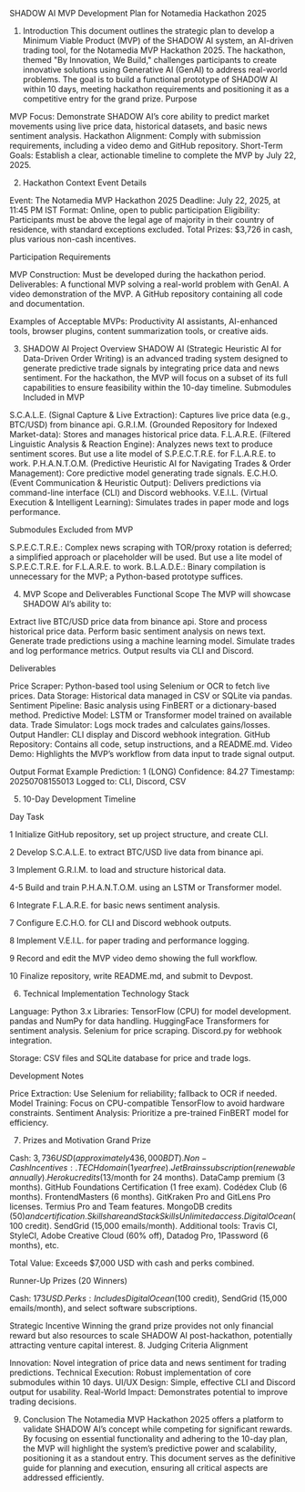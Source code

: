 SHADOW AI MVP Development Plan for Notamedia Hackathon 2025
1. Introduction
This document outlines the strategic plan to develop a Minimum Viable Product (MVP) of the SHADOW AI system, an AI-driven trading tool, for the Notamedia MVP Hackathon 2025. The hackathon, themed "By Innovation, We Build," challenges participants to create innovative solutions using Generative AI (GenAI) to address real-world problems. The goal is to build a functional prototype of SHADOW AI within 10 days, meeting hackathon requirements and positioning it as a competitive entry for the grand prize.
Purpose

MVP Focus: Demonstrate SHADOW AI’s core ability to predict market movements using live price data, historical datasets, and basic news sentiment analysis.
Hackathon Alignment: Comply with submission requirements, including a video demo and GitHub repository.
Short-Term Goals: Establish a clear, actionable timeline to complete the MVP by July 22, 2025.

2. Hackathon Context
Event Details

Event: The Notamedia MVP Hackathon 2025
Deadline: July 22, 2025, at 11:45 PM IST
Format: Online, open to public participation
Eligibility: Participants must be above the legal age of majority in their country of residence, with standard exceptions excluded.
Total Prizes: $3,726 in cash, plus various non-cash incentives.

Participation Requirements

MVP Construction: Must be developed during the hackathon period.
Deliverables: 
A functional MVP solving a real-world problem with GenAI.
A video demonstration of the MVP.
A GitHub repository containing all code and documentation.


Examples of Acceptable MVPs: Productivity AI assistants, AI-enhanced tools, browser plugins, content summarization tools, or creative aids.

3. SHADOW AI Project Overview
SHADOW AI (Strategic Heuristic AI for Data-Driven Order Writing) is an advanced trading system designed to generate predictive trade signals by integrating price data and news sentiment. For the hackathon, the MVP will focus on a subset of its full capabilities to ensure feasibility within the 10-day timeline.
Submodules Included in MVP

S.C.A.L.E. (Signal Capture & Live Extraction): Captures live price data (e.g., BTC/USD) from binance api.
G.R.I.M. (Grounded Repository for Indexed Market-data): Stores and manages historical price data.
F.L.A.R.E. (Filtered Linguistic Analysis & Reaction Engine): Analyzes news text to produce sentiment scores. But use a lite model of S.P.E.C.T.R.E. for F.L.A.R.E. to work.
P.H.A.N.T.O.M. (Predictive Heuristic AI for Navigating Trades & Order Management): Core predictive model generating trade signals.
E.C.H.O. (Event Communication & Heuristic Output): Delivers predictions via command-line interface (CLI) and Discord webhooks.
V.E.I.L. (Virtual Execution & Intelligent Learning): Simulates trades in paper mode and logs performance.

Submodules Excluded from MVP

S.P.E.C.T.R.E.: Complex news scraping with TOR/proxy rotation is deferred; a simplified approach or placeholder will be used. But use a lite model of S.P.E.C.T.R.E. for F.L.A.R.E. to work.
B.L.A.D.E.: Binary compilation is unnecessary for the MVP; a Python-based prototype suffices.

4. MVP Scope and Deliverables
Functional Scope
The MVP will showcase SHADOW AI’s ability to:

Extract live BTC/USD price data from binance api.
Store and process historical price data.
Perform basic sentiment analysis on news text.
Generate trade predictions using a machine learning model.
Simulate trades and log performance metrics.
Output results via CLI and Discord.

Deliverables

Price Scraper: Python-based tool using Selenium or OCR to fetch live prices.
Data Storage: Historical data managed in CSV or SQLite via pandas.
Sentiment Pipeline: Basic analysis using FinBERT or a dictionary-based method.
Predictive Model: LSTM or Transformer model trained on available data.
Trade Simulator: Logs mock trades and calculates gains/losses.
Output Handler: CLI display and Discord webhook integration.
GitHub Repository: Contains all code, setup instructions, and a README.md.
Video Demo: Highlights the MVP’s workflow from data input to trade signal output.

Output Format Example
Prediction: 1 (LONG)
Confidence: 84.27
Timestamp: 20250708155013
Logged to: CLI, Discord, CSV

5. 10-Day Development Timeline



Day
Task



1
Initialize GitHub repository, set up project structure, and create CLI.


2
Develop S.C.A.L.E. to extract BTC/USD live data from binance api.


3
Implement G.R.I.M. to load and structure historical data.


4-5
Build and train P.H.A.N.T.O.M. using an LSTM or Transformer model.


6
Integrate F.L.A.R.E. for basic news sentiment analysis.


7
Configure E.C.H.O. for CLI and Discord webhook outputs.


8
Implement V.E.I.L. for paper trading and performance logging.


9
Record and edit the MVP video demo showing the full workflow.


10
Finalize repository, write README.md, and submit to Devpost.


6. Technical Implementation
Technology Stack

Language: Python 3.x
Libraries: 
TensorFlow (CPU) for model development.
pandas and NumPy for data handling.
HuggingFace Transformers for sentiment analysis.
Selenium for price scraping.
Discord.py for webhook integration.


Storage: CSV files and SQLite database for price and trade logs.

Development Notes

Price Extraction: Use Selenium for reliability; fallback to OCR if needed.
Model Training: Focus on CPU-compatible TensorFlow to avoid hardware constraints.
Sentiment Analysis: Prioritize a pre-trained FinBERT model for efficiency.

7. Prizes and Motivation
Grand Prize

Cash: $3,736 USD (approximately 436,000 BDT).
Non-Cash Incentives:
.TECH domain (1 year free).
JetBrains subscription (renewable annually).
Heroku credits ($13/month for 24 months).
DataCamp premium (3 months).
GitHub Foundations Certification (1 free exam).
Codédex Club (6 months).
FrontendMasters (6 months).
GitKraken Pro and GitLens Pro licenses.
Termius Pro and Team features.
MongoDB credits ($50) and certification.
Skillshare and StackSkills Unlimited access.
DigitalOcean ($100 credit).
SendGrid (15,000 emails/month).
Additional tools: Travis CI, StyleCI, Adobe Creative Cloud (60% off), Datadog Pro, 1Password (6 months), etc.


Total Value: Exceeds $7,000 USD with cash and perks combined.

Runner-Up Prizes (20 Winners)

Cash: $173 USD.
Perks: Includes DigitalOcean ($100 credit), SendGrid (15,000 emails/month), and select software subscriptions.

Strategic Incentive
Winning the grand prize provides not only financial reward but also resources to scale SHADOW AI post-hackathon, potentially attracting venture capital interest.
8. Judging Criteria Alignment

Innovation: Novel integration of price data and news sentiment for trading predictions.
Technical Execution: Robust implementation of core submodules within 10 days.
UI/UX Design: Simple, effective CLI and Discord output for usability.
Real-World Impact: Demonstrates potential to improve trading decisions.

9. Conclusion
The Notamedia MVP Hackathon 2025 offers a platform to validate SHADOW AI’s concept while competing for significant rewards. By focusing on essential functionality and adhering to the 10-day plan, the MVP will highlight the system’s predictive power and scalability, positioning it as a standout entry. This document serves as the definitive guide for planning and execution, ensuring all critical aspects are addressed efficiently.